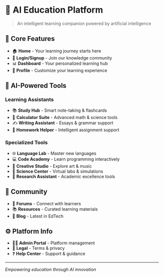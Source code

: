 # 🚀 AI Education Platform

> An intelligent learning companion powered by artificial intelligence

## 📑 Core Features
- 🏠 **Home** - Your learning journey starts here
- 🔐 **Login/Signup** - Join our knowledge community
- 📊 **Dashboard** - Your personalized learning hub
- 👤 **Profile** - Customize your learning experience

## 🤖 AI-Powered Tools
### Learning Assistants
- 📚 **Study Hub** - Smart note-taking & flashcards
- 🔢 **Calculator Suite** - Advanced math & science tools
- ✍️ **Writing Assistant** - Essays & grammar support
- 📝 **Homework Helper** - Intelligent assignment support

### Specialized Tools
- 🌐 **Language Lab** - Master new languages
- 💻 **Code Academy** - Learn programming interactively
- 🎨 **Creative Studio** - Explore art & music
- 🔬 **Science Center** - Virtual labs & simulations
- 📄 **Research Assistant** - Academic excellence tools

## 👥 Community
- 💬 **Forums** - Connect with learners
- 📚 **Resources** - Curated learning materials
- 📰 **Blog** - Latest in EdTech

## ⚙️ Platform Info
- 👨‍💼 **Admin Portal** - Platform management
- 📜 **Legal** - Terms & privacy
- ❓ **Help Center** - Support & guidance

---
*Empowering education through AI innovation*
